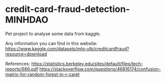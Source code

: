 # credit-card-fraud-detection-MINHDAO
Pet project to analyse some data from kaggle.

Any information you can find in this website:
https://www.kaggle.com/datasets/mlg-ulb/creditcardfraud?resource=download

References:
https://statistics.berkeley.edu/sites/default/files/tech-reports/666.pdf
https://stackoverflow.com/questions/46816174/confusion-matrix-for-random-forest-in-r-caret

